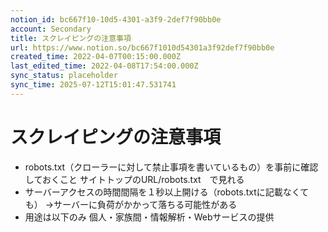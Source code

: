 ```yaml
---
notion_id: bc667f10-10d5-4301-a3f9-2def7f90bb0e
account: Secondary
title: スクレイピングの注意事項
url: https://www.notion.so/bc667f1010d54301a3f92def7f90bb0e
created_time: 2022-04-07T00:15:00.000Z
last_edited_time: 2022-04-08T17:54:00.000Z
sync_status: placeholder
sync_time: 2025-07-12T15:01:47.531741
---
```

# スクレイピングの注意事項

- robots.txt（クローラーに対して禁止事項を書いているもの）を事前に確認しておくこと
  サイトトップのURL/robots.txt　で見れる
- サーバーアクセスの時間間隔を１秒以上開ける（robots.txtに記載なくても）
→サーバーに負荷がかかって落ちる可能性がある
- 用途は以下のみ
個人・家族間・情報解析・Webサービスの提供